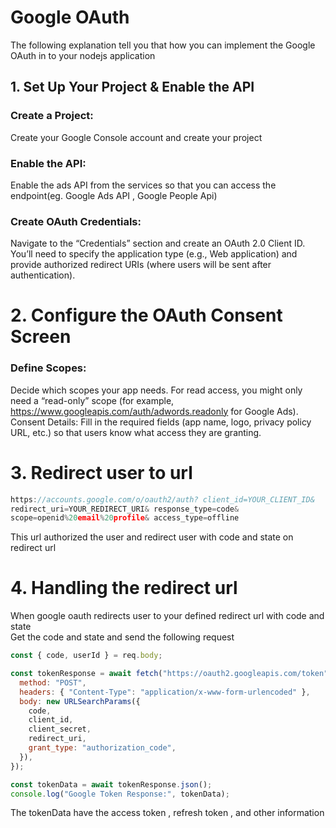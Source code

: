 # Google OAuth

The following explanation tell you that how you can implement the Google OAuth in to your nodejs application

## 1. Set Up Your Project & Enable the API

### Create a Project:

Create your Google Console account and create your project

### Enable the API:

Enable the ads API from the services so that you can access the endpoint(eg. Google Ads API , Google People Api)

### Create OAuth Credentials:

Navigate to the “Credentials” section and create an OAuth 2.0 Client ID. You’ll need to specify the application type (e.g., Web application) and provide authorized redirect URIs (where users will be sent after authentication).

# 2. Configure the OAuth Consent Screen

### Define Scopes:

Decide which scopes your app needs. For read access, you might only need a “read-only” scope (for example, https://www.googleapis.com/auth/adwords.readonly for Google Ads).
Consent Details:
Fill in the required fields (app name, logo, privacy policy URL, etc.) so that users know what access they are granting.

# 3. Redirect user to url

```js
https://accounts.google.com/o/oauth2/auth? client_id=YOUR_CLIENT_ID&
redirect_uri=YOUR_REDIRECT_URI& response_type=code&
scope=openid%20email%20profile& access_type=offline
```

This url authorized the user and redirect user with code and state on redirect url

# 4. Handling the redirect url

When google oauth redirects user to your defined redirect url with code and state<br/>
Get the code and state and send the following request

```js
const { code, userId } = req.body;

const tokenResponse = await fetch("https://oauth2.googleapis.com/token", {
  method: "POST",
  headers: { "Content-Type": "application/x-www-form-urlencoded" },
  body: new URLSearchParams({
    code,
    client_id,
    client_secret,
    redirect_uri,
    grant_type: "authorization_code",
  }),
});

const tokenData = await tokenResponse.json();
console.log("Google Token Response:", tokenData);
```
The tokenData have the access token , refresh token , and other information 
